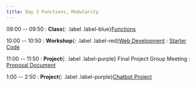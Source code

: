 ```yaml
---
title: Day 3 Functions, Modularity
---
```


09:00 -- 09:50
: **Class**{: .label .label-blue}[Functions](https://docs.google.com/presentation/d/1avIH9PCeGlwEVc7MX07nYapvmq7pSSmteXBSm-kF-7Q/edit?usp=sharing)

10:00 -- 10:50
: **Workshop**{: .label .label-red}[Web Development](https://docs.google.com/presentation/d/1ljiGj0X2DjMKY29h0u3ulu4cWEy-AD879qijfrMgT08/edit?usp=sharing)
  : [Starter Code](https://drive.google.com/drive/folders/1JQa5Wl_Ow265VlSCBRxkqhnBhR80c86b?usp=sharing)

11:00 -- 11:50
: **Project**{: .label .label-purple} Final Project Group Meeting 
  : [Proposal Document](https://docs.google.com/document/d/11TBwAGRlDJgM2Sh149lnjznRf_tPLuh5o1Y4ggepxNQ/edit?usp=sharing)

1:00 -- 2:50
: **Project**{: .label .label-purple}[Chatbot Project](#)
